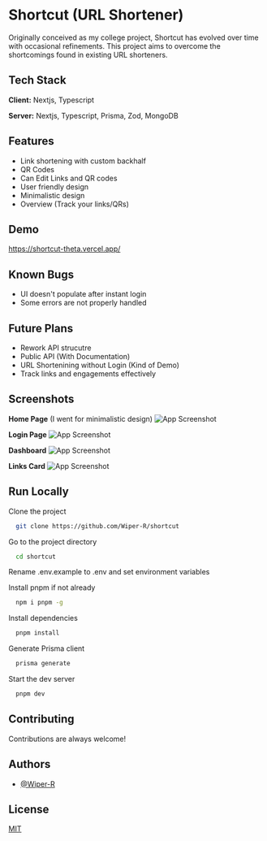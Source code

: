 
# Shortcut (URL Shortener)
Originally conceived as my college project, Shortcut has evolved over time with occasional refinements. This project aims to overcome the shortcomings found in existing URL shorteners.


## Tech Stack

**Client:** Nextjs, Typescript

**Server:** Nextjs, Typescript, Prisma, Zod, MongoDB




## Features

- Link shortening with custom backhalf
- QR Codes
- Can Edit Links and QR codes
- User friendly design
- Minimalistic design
- Overview (Track your links/QRs)

## Demo

https://shortcut-theta.vercel.app/


## Known Bugs
- UI doesn't populate after instant login
- Some errors are not properly handled

## Future Plans
- Rework API strucutre
- Public API (With Documentation)
- URL Shortenining without Login (Kind of Demo)
- Track links and engagements effectively
## Screenshots

**Home Page** (I went for minimalistic design)
![App Screenshot](https://i.imgur.com/MGBSj0T.png)

**Login Page**
![App Screenshot](https://i.imgur.com/jlt5ifm.png)

**Dashboard**
![App Screenshot](https://i.imgur.com/WNvND46.png)

**Links Card**
![App Screenshot](https://i.imgur.com/qVpz1C6.png)



## Run Locally

Clone the project

```bash
  git clone https://github.com/Wiper-R/shortcut
```


Go to the project directory

```bash
  cd shortcut
```



Rename .env.example to .env and set environment variables


Install pnpm if not already
```bash
  npm i pnpm -g
```

Install dependencies

```bash
  pnpm install
```

Generate Prisma client

```bash
  prisma generate
```

Start the dev server

```bash
  pnpm dev
```





## Contributing

Contributions are always welcome!


## Authors

- [@Wiper-R](https://www.github.com/Wiper-R)


## License

[MIT](https://choosealicense.com/licenses/mit/)

